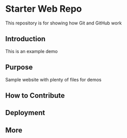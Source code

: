 # Starter Web Repo

This repository is for showing how Git and GitHub work

## Introduction
This is an example demo
## Purpose

Sample website with plenty of files for demos

## How to Contribute

## Deployment

## More